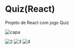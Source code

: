 
# Quiz(React)
 Projeto de React com jogo Quiz
 
![capa](https://github.com/Dionizioo/Quiz-React-/assets/88460475/5f415f08-ea71-4d64-a59c-f93958361c59)

![2](https://github.com/Dionizioo/Quiz-React-/assets/88460475/623ea9c8-0719-49d8-b8c4-d5b4e7c95ccb)
![3](https://github.com/Dionizioo/Quiz-React-/assets/88460475/c7f0cc31-54c8-40f2-9ed3-c785068141ee)
![4](https://github.com/Dionizioo/Quiz-React-/assets/88460475/de017047-72c8-40f8-a7db-fab0c3bb1397)
